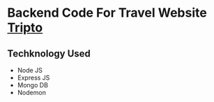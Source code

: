 # Backend Code For Travel Website [Tripto](https://tripto---travel.web.app/) 
## Techknology Used
- Node JS
- Express JS
- Mongo DB 
- Nodemon
